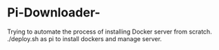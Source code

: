# Pi-Downloader-

Trying to automate the process of installing Docker server from scratch.
./deploy.sh as pi to install dockers and manage server.
